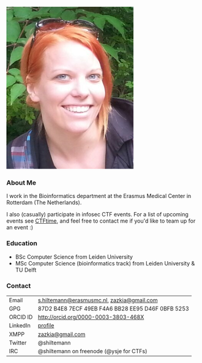 ![](https://raw.githubusercontent.com/shiltemann/shiltemann.github.io/master/moi.png)

### About Me
I work in the Bioinformatics department at the Erasmus Medical Center in Rotterdam (The Netherlands).

I also (casually) participate in infosec CTF events. For a list of upcoming events see [CTFtime](https://ctftime.org), and feel free to contact me if you'd like to team up for an event :)

### Education
- BSc Computer Science from Leiden University 
- MSc Computer Science (bioinformatics track) from Leiden University & TU Delft

### Contact
|           |                                             |
|-----------|---------------------------------------------|
|Email      | s.hiltemann@erasmusmc.nl, zazkia@gmail.com  |
|GPG        | 87D2 B4E8 7ECF 49EB F4A6  BB28 EE95 D46F 0BFB 5253 |
|ORCID ID   | http://orcid.org/0000-0003-3803-468X        |
|LinkedIn   | [profile](https://www.linkedin.com/in/shiltemann)     |
|XMPP       | zazkia@gmail.com                            |
|Twitter    | @shiltemann                                 |
|IRC        | @shiltemann on freenode (@ysje for CTFs)    |
